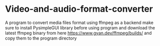 # Video-and-audio-format-converter
A program to convert media files format using ffmpeg as a backend
make sure to install PysimpleGUI library before using program and download the latest ffmpeg binary from here https://www.gyan.dev/ffmpeg/builds/ and copy them to the program directory
